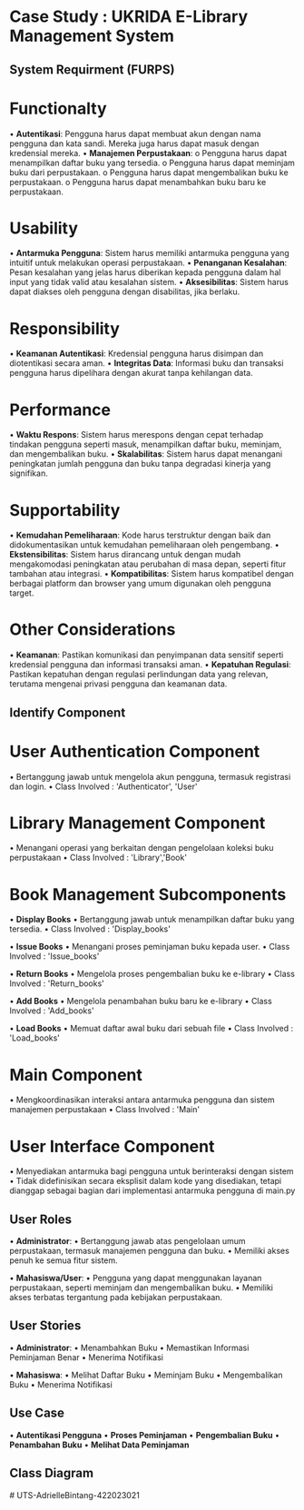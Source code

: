 # Case Study : UKRIDA E-Library Management System

## System Requirment (FURPS)

# Functionalty
•   **Autentikasi**: Pengguna harus dapat membuat akun dengan nama pengguna dan kata sandi. Mereka juga harus dapat masuk dengan kredensial mereka.
•   **Manajemen Perpustakaan**:
o   Pengguna harus dapat menampilkan daftar buku yang tersedia.
o   Pengguna harus dapat meminjam buku dari perpustakaan.
o   Pengguna harus dapat mengembalikan buku ke perpustakaan.
o   Pengguna harus dapat menambahkan buku baru ke perpustakaan.

# Usability
•   **Antarmuka Pengguna**: Sistem harus memiliki antarmuka pengguna yang intuitif untuk melakukan operasi perpustakaan.
•   **Penanganan Kesalahan**: Pesan kesalahan yang jelas harus diberikan kepada pengguna dalam hal input yang tidak valid atau kesalahan sistem.
•   **Aksesibilitas**: Sistem harus dapat diakses oleh pengguna dengan disabilitas, jika berlaku.

# Responsibility
•   **Keamanan Autentikasi**: Kredensial pengguna harus disimpan dan diotentikasi secara aman.
•   **Integritas Data**: Informasi buku dan transaksi pengguna harus dipelihara dengan akurat tanpa kehilangan data.

# Performance
•   **Waktu Respons**: Sistem harus merespons dengan cepat terhadap tindakan pengguna seperti masuk, menampilkan daftar buku, meminjam, dan mengembalikan buku.
•   **Skalabilitas**: Sistem harus dapat menangani peningkatan jumlah pengguna dan buku tanpa degradasi kinerja yang signifikan.

# Supportability
•   **Kemudahan Pemeliharaan**: Kode harus terstruktur dengan baik dan didokumentasikan untuk kemudahan pemeliharaan oleh pengembang.
•   **Ekstensibilitas**: Sistem harus dirancang untuk dengan mudah mengakomodasi peningkatan atau perubahan di masa depan, seperti fitur tambahan atau integrasi.
•   **Kompatibilitas**: Sistem harus kompatibel dengan berbagai platform dan browser yang umum digunakan oleh pengguna target.

# Other Considerations
•   **Keamanan**: Pastikan komunikasi dan penyimpanan data sensitif seperti kredensial pengguna dan informasi transaksi aman.
•   **Kepatuhan Regulasi**: Pastikan kepatuhan dengan regulasi perlindungan data yang relevan, terutama mengenai privasi pengguna dan keamanan data.


## Identify Component

# User Authentication Component
•   Bertanggung jawab untuk mengelola akun pengguna, termasuk registrasi dan login.
•   Class Involved : 'Authenticator', 'User'

# Library Management Component
•   Menangani operasi yang berkaitan dengan pengelolaan koleksi buku perpustakaan
•   Class Involved : 'Library','Book'

# Book Management Subcomponents

•   **Display Books**
•    Bertanggung jawab untuk menampilkan daftar buku yang tersedia.
•    Class Involved : 'Display_books'

•   **Issue Books**
•    Menangani proses peminjaman buku kepada user.
•    Class Involved : 'Issue_books'

•   **Return Books**
•    Mengelola proses pengembalian buku ke e-library
•    Class Involved : 'Return_books'

•   **Add Books**
•    Mengelola penambahan buku baru ke e-library
•    Class Involved : 'Add_books'

•   **Load Books**
•    Memuat daftar awal buku dari sebuah file
•    Class Involved : 'Load_books'

# Main Component
•   Mengkoordinasikan interaksi antara antarmuka pengguna dan sistem manajemen perpustakaan
•   Class Involved : 'Main'

# User Interface Component
•   Menyediakan antarmuka bagi pengguna untuk berinteraksi dengan sistem
•   Tidak didefinisikan secara eksplisit dalam kode yang disediakan, tetapi dianggap sebagai bagian dari implementasi antarmuka pengguna di main.py


## User Roles

•   **Administrator**:
•   Bertanggung jawab atas pengelolaan umum perpustakaan, termasuk manajemen pengguna dan buku.
•   Memiliki akses penuh ke semua fitur sistem.

•   **Mahasiswa/User**:
•   Pengguna yang dapat menggunakan layanan perpustakaan, seperti meminjam dan mengembalikan buku.
•   Memiliki akses terbatas tergantung pada kebijakan perpustakaan.

## User Stories

•   **Administrator**:
•   Menambahkan Buku
•   Memastikan Informasi Peminjaman Benar
•   Menerima Notifikasi
    
•   **Mahasiswa**:
•   Melihat Daftar Buku
•   Meminjam Buku
•   Mengembalikan Buku
•   Menerima Notifikasi

## Use Case

•   **Autentikasi Pengguna**
•   **Proses Peminjaman**
•   **Pengembalian Buku**
•   **Penambahan Buku**
•   **Melihat Data Peminjaman**

## Class Diagram

#   U T S - A d r i e l l e B i n t a n g - 4 2 2 0 2 3 0 2 1 
 
 
